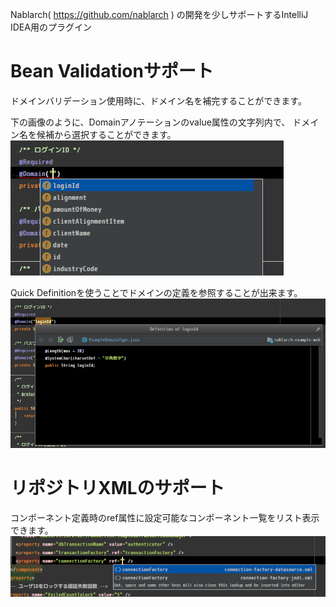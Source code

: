Nablarch( https://github.com/nablarch ) の開発を少しサポートするIntelliJ IDEA用のプラグイン

# Bean Validationサポート
ドメインバリデーション使用時に、ドメイン名を補完することができます。

下の画像のように、Domainアノテーションのvalue属性の文字列内で、
ドメイン名を候補から選択することができます。
![](doc/domainname.png)

Quick Definitionを使うことでドメインの定義を参照することが出来ます。
![](doc/loolupdomain.png)

# リポジトリXMLのサポート
コンポーネント定義時のref属性に設定可能なコンポーネント一覧をリスト表示できます。
![](doc/repository-ref.png)



